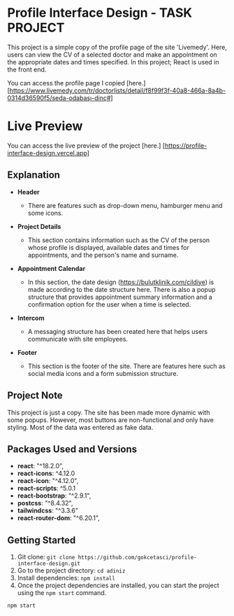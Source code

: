 # Profile Interface Design - TASK PROJECT

This project is a simple copy of the profile page of the site 'Livemedy'. Here, users can view the CV of a selected doctor and make an appointment on the appropriate dates and times specified. In this project; React is used in the front end.

You can access the profile page I copied [here.] [https://www.livemedy.com/tr/doctorlists/detail/f8f99f3f-40a8-466a-8a4b-0314d36590f5/seda-odabaşı-dinç#]

# Live Preview

You can access the live preview of the project [here.] [https://profile-interface-design.vercel.app]

## Explanation

- **Header**
    - There are features such as drop-down menu, hamburger menu and some icons.

- **Project Details**
    - This section contains information such as the CV of the person whose profile is displayed, available dates and times for appointments, and the person's name and surname.

- **Appointment Calendar** 
    - In this section, the date design (https://bulutklinik.com/cildiye) is made according to the date structure here. There is also a popup structure that provides appointment summary information and a confirmation option for the user when a time is selected.

- **Intercom**
    - A messaging structure has been created here that helps users communicate with site employees.

- **Footer**
    - This section is the footer of the site. There are features here such as social media icons and a form submission structure.

## Project Note

This project is just a copy. The site has been made more dynamic with some popups. However, most buttons are non-functional and only have styling. Most of the data was entered as fake data.

## Packages Used and Versions

- **react**: "^18.2.0",
- **react-icons**: ^4.12.0
- **react-icon**: "^4.12.0",
- **react-scripts**: ^5.0.1
- **react-bootstrap**: "^2.9.1",
- **postcss**: "^8.4.32",
- **tailwindcss**: "^3.3.6"
- **react-router-dom**: "^6.20.1",

## Getting Started

1. Git clone: `git clone https://github.com/gokcetasci/profile-interface-design.git`
2. Go to the project directory: `cd adiniz`
3. Install dependencies: `npm install`
4. Once the project dependencies are installed, you can start the project using the `npm start` command.

```bash
npm start